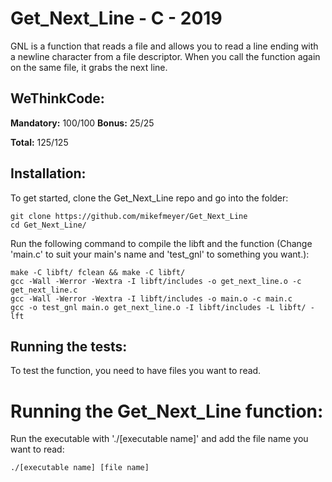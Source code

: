 # Get_Next_Line - C - 2019

GNL is a function that reads a file and allows you to read a line ending with a newline character from a file descriptor. When you call the function again on the same file, it grabs the next line.

## WeThinkCode:

**Mandatory:** 100/100
**Bonus:** 25/25

**Total:** 125/125

## Installation:

To get started, clone the Get_Next_Line repo and go into the folder:

```
git clone https://github.com/mikefmeyer/Get_Next_Line
cd Get_Next_Line/
```
Run the following command to compile the libft and the function (Change 'main.c' to suit your main's name and 'test_gnl' to something you want.):
```
make -C libft/ fclean && make -C libft/
gcc -Wall -Werror -Wextra -I libft/includes -o get_next_line.o -c get_next_line.c
gcc -Wall -Werror -Wextra -I libft/includes -o main.o -c main.c
gcc -o test_gnl main.o get_next_line.o -I libft/includes -L libft/ -lft
```
## Running the tests:

To test the function, you need to have files you want to read.

# Running the Get_Next_Line function:

Run the executable with './[executable name]' and add the file name you want to read:
```
./[executable name] [file name]
```
